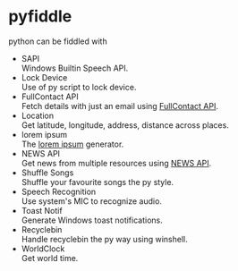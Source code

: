# pyfiddle
python can be fiddled with
<br>
<ul>
<li>SAPI</li>
Windows Builtin Speech API.
<li>Lock Device</li>
Use of py script to lock device.
<li>FullContact API</li>
Fetch details with just an email using <a href="https://www.fullcontact.com/">FullContact API</a>.
<li>Location</li>
Get latitude, longitude, address, distance across places.
<li>lorem ipsum</li>
The <a href="https://loripsum.net/">lorem ipsum</a> generator.
<li>NEWS API</li>
Get news from multiple resources using <a href="https://newsapi.org/">NEWS API</a>.
<li>Shuffle Songs</li>
Shuffle your favourite songs the py style.
<li>Speech Recognition</li>
Use system's MIC to recognize audio.
<li>Toast Notif</li>
Generate Windows toast notifications.
<li>Recyclebin</li>
Handle recyclebin the py way using winshell.
<li>WorldClock</li>
Get world time.
</ul>
